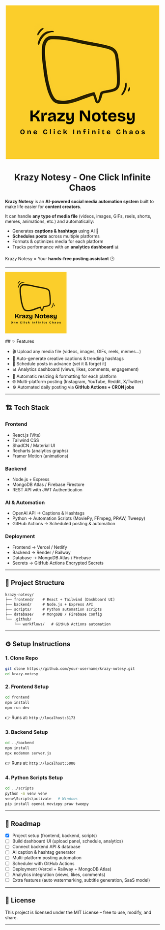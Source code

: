 <p align="center">
  <img src="https://github.com/iAdityaSharma2912/krazy-notesy/blob/main/Media/Krazy%20Notesy%20Tagline%20V2.png"/>
  <h1 align="center">Krazy Notesy - One Click Infinite Chaos </h1>
</p>



**Krazy Notesy** is an **AI-powered social media automation system** built to make life easier for **content creators**.

It can handle **any type of media file** (videos, images, GIFs, reels, shorts, memes, animations, etc.) and automatically:

* Generates **captions & hashtags** using AI 🤖
* **Schedules posts** across multiple platforms
* Formats & optimizes media for each platform
* Tracks performance with an **analytics dashboard** 📊

Krazy Notesy = Your **hands-free posting assistant** 🕒

---
<p align="left">
  <img src="https://github.com/iAdityaSharma2912/krazy-notesy/blob/main/Krazy%20Notesy%20Tagline%20V2.png" alt="Krazy Notesy Logo" width="200"/>
</p>
## ✨ Features

* 🎬 Upload any media file (videos, images, GIFs, reels, memes…)
* 🤖 Auto-generate creative captions & trending hashtags
* 📅 Schedule posts in advance (set it & forget it)
* 📊 Analytics dashboard (views, likes, comments, engagement)
* 🔄 Automatic resizing & formatting for each platform
* 🌐 Multi-platform posting (Instagram, YouTube, Reddit, X/Twitter)
* ⚙️ Automated daily posting via **GitHub Actions + CRON jobs**

---

## 🏗️ Tech Stack

### **Frontend**

* React.js (Vite)
* Tailwind CSS
* ShadCN / Material UI
* Recharts (analytics graphs)
* Framer Motion (animations)

### **Backend**

* Node.js + Express
* MongoDB Atlas / Firebase Firestore
* REST API with JWT Authentication

### **AI & Automation**

* OpenAI API → Captions & Hashtags
* Python → Automation Scripts (MoviePy, FFmpeg, PRAW, Tweepy)
* GitHub Actions → Scheduled posting & automation

### **Deployment**

* Frontend → Vercel / Netlify
* Backend → Render / Railway
* Database → MongoDB Atlas / Firebase
* Secrets → GitHub Actions Encrypted Secrets

---

## 📂 Project Structure

```
krazy-notesy/
├── frontend/    # React + Tailwind (Dashboard UI)
├── backend/     # Node.js + Express API
├── scripts/     # Python automation scripts
├── database/    # MongoDB / Firebase config
└── .github/
    └── workflows/   # GitHub Actions automation
```

---

## ⚙️ Setup Instructions

### 1. Clone Repo

```bash
git clone https://github.com/your-username/krazy-notesy.git
cd krazy-notesy
```

### 2. Frontend Setup

```bash
cd frontend
npm install
npm run dev
```

👉 Runs at: `http://localhost:5173`

### 3. Backend Setup

```bash
cd ../backend
npm install
npx nodemon server.js
```

👉 Runs at: `http://localhost:5000`

### 4. Python Scripts Setup

```bash
cd ../scripts
python -m venv venv
venv\Scripts\activate   # Windows
pip install openai moviepy praw tweepy
```

---

## 🚀 Roadmap

* [x] Project setup (frontend, backend, scripts)
* [ ] Build dashboard UI (upload panel, schedule, analytics)
* [ ] Connect backend API & database
* [ ] AI caption & hashtag generator
* [ ] Multi-platform posting automation
* [ ] Scheduler with GitHub Actions
* [ ] Deployment (Vercel + Railway + MongoDB Atlas)
* [ ] Analytics integration (views, likes, comments)
* [ ] Extra features (auto watermarking, subtitle generation, SaaS model)

---

## 📜 License

This project is licensed under the MIT License – free to use, modify, and share.

---
